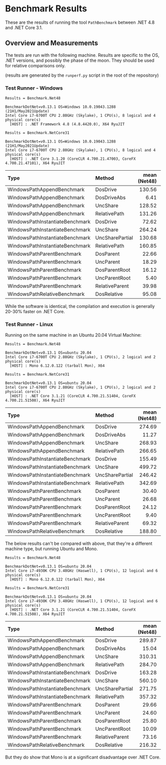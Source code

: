 # Benchmark Results

These are the results of running the tool `PathBenchmark` between .NET 4.8 and
.NET Core 3.1.

## Overview and Measurements

The tests are run with the following machine. Results are specific to the OS,
.NET versions, and possibly the phase of the moon. They should be used for
relative comparisons only.

(results are generated by the `runperf.py` script in the root of the repository)

### Test Runner - Windows

```text
Results = Benchmark.Net48

BenchmarkDotNet=v0.13.1 OS=Windows 10.0.19043.1288 (21H1/May2021Update)
Intel Core i7-6700T CPU 2.80GHz (Skylake), 1 CPU(s), 8 logical and 4 physical core(s)
  [HOST] : .NET Framework 4.8 (4.8.4420.0), X64 RyuJIT
```

```text
Results = Benchmark.NetCore31

BenchmarkDotNet=v0.13.1 OS=Windows 10.0.19043.1288 (21H1/May2021Update)
Intel Core i7-6700T CPU 2.80GHz (Skylake), 1 CPU(s), 8 logical and 4 physical core(s)
  [HOST] : .NET Core 3.1.20 (CoreCLR 4.700.21.47003, CoreFX 4.700.21.47101), X64 RyuJIT
```

| Type                            | Method          | mean (Net48) | stderr | mean (NetCore31) | stderr |
|:--------------------------------|:----------------|-------------:|-------:|-----------------:|-------:|
| WindowsPathAppendBenchmark      | DosDrive        | 130.56       | 0.56   | 99.48            | 0.42   |
| WindowsPathAppendBenchmark      | DosDriveAbs     | 6.41         | 0.03   | 8.61             | 0.04   |
| WindowsPathAppendBenchmark      | UncShare        | 128.52       | 0.51   | 98.84            | 0.20   |
| WindowsPathAppendBenchmark      | RelativePath    | 131.26       | 0.47   | 100.39           | 0.33   |
| WindowsPathInstantiateBenchmark | DosDrive        | 72.62        | 0.15   | 70.09            | 0.24   |
| WindowsPathInstantiateBenchmark | UncShare        | 264.24       | 1.14   | 256.32           | 0.92   |
| WindowsPathInstantiateBenchmark | UncSharePartial | 130.68       | 0.64   | 123.33           | 0.57   |
| WindowsPathInstantiateBenchmark | RelativePath    | 160.85       | 0.54   | 153.12           | 0.56   |
| WindowsPathParentBenchmark      | DosParent       | 22.66        | 0.05   | 22.85            | 0.12   |
| WindowsPathParentBenchmark      | UncParent       | 18.29        | 0.07   | 19.79            | 0.02   |
| WindowsPathParentBenchmark      | DosParentRoot   | 16.12        | 0.04   | 16.67            | 0.04   |
| WindowsPathParentBenchmark      | UncParentRoot   | 5.40         | 0.03   | 4.52             | 0.00   |
| WindowsPathParentBenchmark      | RelativeParent  | 39.98        | 0.06   | 38.35            | 0.17   |
| WindowsPathRelativeBenchmark    | DosRelative     | 95.08        | 0.49   | 85.18            | 0.27   |

While the software is identical, the compilation and execution is generally 20-30% faster on .NET Core.

### Test Runner - Linux

Running on the same machine in an Ubuntu 20.04 Virtual Machine:

```text
Results = Benchmark.Net48

BenchmarkDotNet=v0.13.1 OS=ubuntu 20.04
Intel Core i7-6700T CPU 2.80GHz (Skylake), 1 CPU(s), 2 logical and 2 physical core(s)
  [HOST] : Mono 6.12.0.122 (tarball Mon), X64
```

```text
Results = Benchmark.NetCore31

BenchmarkDotNet=v0.13.1 OS=ubuntu 20.04
Intel Core i7-6700T CPU 2.80GHz (Skylake), 1 CPU(s), 2 logical and 2 physical core(s)
  [HOST] : .NET Core 3.1.21 (CoreCLR 4.700.21.51404, CoreFX 4.700.21.51508), X64 RyuJIT
```

| Type                            | Method          | mean (Net48) | stderr | mean (NetCore31) | stderr |
|:--------------------------------|:----------------|-------------:|-------:|-----------------:|-------:|
| WindowsPathAppendBenchmark      | DosDrive        | 274.69       | 0.94   | 131.21           | 0.15   |
| WindowsPathAppendBenchmark      | DosDriveAbs     | 11.27        | 0.03   | 7.10             | 0.02   |
| WindowsPathAppendBenchmark      | UncShare        | 268.93       | 0.75   | 128.81           | 0.22   |
| WindowsPathAppendBenchmark      | RelativePath    | 266.65       | 0.31   | 131.21           | 0.18   |
| WindowsPathInstantiateBenchmark | DosDrive        | 155.49       | 0.53   | 85.25            | 0.08   |
| WindowsPathInstantiateBenchmark | UncShare        | 499.72       | 1.30   | 295.30           | 0.53   |
| WindowsPathInstantiateBenchmark | UncSharePartial | 246.42       | 0.25   | 146.56           | 0.36   |
| WindowsPathInstantiateBenchmark | RelativePath    | 342.69       | 0.78   | 183.00           | 0.35   |
| WindowsPathParentBenchmark      | DosParent       | 30.40        | 0.10   | 26.89            | 0.08   |
| WindowsPathParentBenchmark      | UncParent       | 26.68        | 0.04   | 22.62            | 0.02   |
| WindowsPathParentBenchmark      | DosParentRoot   | 24.12        | 0.09   | 18.88            | 0.01   |
| WindowsPathParentBenchmark      | UncParentRoot   | 9.40         | 0.02   | 4.24             | 0.01   |
| WindowsPathParentBenchmark      | RelativeParent  | 69.32        | 0.17   | 51.45            | 0.09   |
| WindowsPathRelativeBenchmark    | DosRelative     | 188.80       | 0.60   | 102.27           | 0.21   |

The below results can't be compared with above, that they're a different
machine type, but running Ubuntu and Mono.

```text
Results = Benchmark.Net48

BenchmarkDotNet=v0.13.1 OS=ubuntu 20.04
Intel Core i7-4930K CPU 3.40GHz (Haswell), 1 CPU(s), 12 logical and 6 physical core(s)
  [HOST] : Mono 6.12.0.122 (tarball Mon), X64
```

```text
Results = Benchmark.NetCore31

BenchmarkDotNet=v0.13.1 OS=ubuntu 20.04
Intel Core i7-4930K CPU 3.40GHz (Haswell), 1 CPU(s), 12 logical and 6 physical core(s)
  [HOST] : .NET Core 3.1.21 (CoreCLR 4.700.21.51404, CoreFX 4.700.21.51508), X64 RyuJIT
```

| Type                            | Method          | mean (Net48) | stderr | mean (NetCore31) | stderr |
|:--------------------------------|:----------------|-------------:|-------:|-----------------:|-------:|
| WindowsPathAppendBenchmark      | DosDrive        | 289.87       | 0.07   | 141.63           | 0.02   |
| WindowsPathAppendBenchmark      | DosDriveAbs     | 15.04        | 0.00   | 8.50             | 0.00   |
| WindowsPathAppendBenchmark      | UncShare        | 310.31       | 0.07   | 138.24           | 0.02   |
| WindowsPathAppendBenchmark      | RelativePath    | 284.70       | 0.05   | 142.44           | 0.05   |
| WindowsPathInstantiateBenchmark | DosDrive        | 163.28       | 0.05   | 93.25            | 0.04   |
| WindowsPathInstantiateBenchmark | UncShare        | 560.10       | 0.11   | 319.66           | 0.11   |
| WindowsPathInstantiateBenchmark | UncSharePartial | 271.75       | 0.05   | 162.74           | 0.03   |
| WindowsPathInstantiateBenchmark | RelativePath    | 357.32       | 0.14   | 202.04           | 0.05   |
| WindowsPathParentBenchmark      | DosParent       | 29.66        | 0.01   | 27.43            | 0.01   |
| WindowsPathParentBenchmark      | UncParent       | 24.60        | 0.00   | 22.17            | 0.01   |
| WindowsPathParentBenchmark      | DosParentRoot   | 25.80        | 0.00   | 20.34            | 0.00   |
| WindowsPathParentBenchmark      | UncParentRoot   | 10.09        | 0.00   | 5.13             | 0.00   |
| WindowsPathParentBenchmark      | RelativeParent  | 73.16        | 0.02   | 52.54            | 0.01   |
| WindowsPathRelativeBenchmark    | DosRelative     | 216.32       | 0.04   | 105.61           | 0.03   |

But they do show that Mono is at a significant disadvantage over .NET Core.
